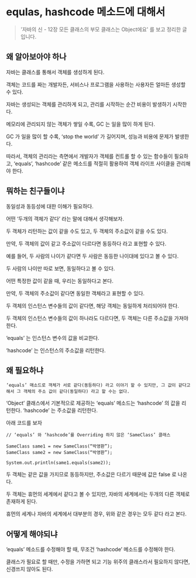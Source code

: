 # equlas, hashcode 메소드에 대해서

> '자바의 신 - 12장 모든 클래스의 부모 클래스는 Object에요' 를 보고 정리한 글 입니다.

## 왜 알아보아야 하나

자바는 클래스를 통해서 객체를 생성하게 된다.

객체는 코드를 짜는 개발자든, 서비스나 프로그램을 사용하는 사용자든 얼마든 생성할 수 있다.

자바는 생성되는 객체를 관리하게 되고, 관리를 시작하는 순간 비용이 발생하기 시작한다.

메모리에 관리되지 않는 객체가 쌓일 수록, GC 는 일을 많이 하게 된다.

GC 가 일을 많이 할 수록, ‘stop the world’ 가 길어지며, 성능과 비용에 문제가 발생한다.

따라서, 객체의 관리라는 측면에서 개발자가 객체를 컨트롤 할 수 있는 함수들이 필요하고, ‘equals’, ‘hashcode’ 같은 메소드를 적절히 활용하여 객체 라이프 사이클을 관리해야 한다.

## 뭐하는 친구들이냐

동일성과 동등성에 대한 이해가 필요하다.

어떤 ‘두개의 객체가 같다’ 라는 말에 대해서 생각해보자.

두 객체가 리턴하는 값이 같을 수도 있고, 두 객체의 주소값이 같을 수도 있다.

만약, 두 객체의 값이 같고 주소값이 다르다면 동등하다 라고 표현할 수 있다.

예를 들어, 두 사람의 나이가 같다면 두 사람은 동등한 나이대에 있다고 볼 수 있다.

두 사람의 나이만 따로 보면, 동일하다고 볼 수 있다.

어떤 특정한 값이 같을 때, 우리는 동일하다고 본다.

만약, 두 객체의 주소값이 같다면 동일한 객체라고 표현할 수 있다.

두 객체의 인스턴스 변수들의 값이 같다면, 해당 객체는 동일하게 처리되어야 한다.

두 객체의 인스턴스 변수들의 값이 하나라도 다르다면, 두 객체는 다른 주소값을 가져야 한다.

‘equals’ 는 인스턴스 변수의 값을 비교한다.

‘hashcode’ 는 인스턴스의 주소값을 리턴한다.

## 왜 필요하냐

```text
‘equals’ 매소드로 객체가 서로 같다(동등하다) 라고 이야기 할 수 있지만, 그 값이 같다고 해서 그 객체의 주소 값이 같다(동일하다) 라고 할 수는 없다.
```

‘Object’ 클래스에서 기본적으로 제공하는 ‘equals’ 메소드는 ‘hashcode’ 의 값을 리턴한다. ‘hashcode’ 는 주소값을 리턴한다.

아래 코드를 보자

```text
// ‘equals’ 와 ‘hashcode’를 Overriding 하지 않은 ‘SameClass’ 클래스

SameClass same1 = new SameClass(“박영환”);
SameClass same2 = new SameClass(“박영환”);

System.out.println(same1.equals(same2));
```

두 객체는 같은 값을 가지므로 동등하지만, 주소값은 다르기 때문에 값은 false 로 나온다.

두 객체는 휴먼의 세계에서 같다고 볼 수 있지만, 자바의 세계에서는 두개의 다른 객체로 존재하게 된다.

휴먼의 세계나 자바의 세계에서 대부분의 경우, 위와 같은 경우는 모두 같다 라고 본다.

## 어떻게 해야되냐

‘equals’ 메소드를 수정해야 할 때, 무조건 ‘hashcode’ 메소드를 수정해야 한다.

클래스가 필요로 할 때만, 수정을 가하면 되고 기능 위주의 클래스라서 필요하지 않다면, 신경쓰지 않아도 된다.

